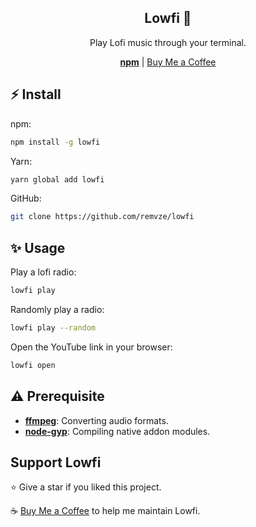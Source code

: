 <div align="center">
  <h2>Lowfi 🎵</h2>
  <p>Play Lofi music through your terminal.</p>
  <a href="https://npmjs.com/package/lowfi"><strong>npm</strong></a> | <a href="https://buymeacoffee.com/remvze">Buy Me a Coffee</a>
</div>

## ⚡ Install

npm:

```bash
npm install -g lowfi
```

Yarn:

```bash
yarn global add lowfi
```

GitHub:

```bash
git clone https://github.com/remvze/lowfi
```

## ✨ Usage

Play a lofi radio:

```bash
lowfi play
```

Randomly play a radio:

```bash
lowfi play --random
```

Open the YouTube link in your browser:

```bash
lowfi open
```

## ⚠️ Prerequisite

- [**ffmpeg**](https://ffmpge.org): Converting audio formats.
- [**node-gyp**](https://npmjs.com/package/node-gyp): Compiling native addon modules.

## Support Lowfi

⭐ Give a star if you liked this project.

☕ [Buy Me a Coffee](https://buymeacoffee.com/remvze) to help me maintain Lowfi.
